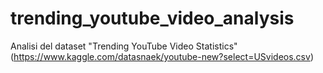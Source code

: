 # trending_youtube_video_analysis
Analisi del dataset  "Trending YouTube Video Statistics" (https://www.kaggle.com/datasnaek/youtube-new?select=USvideos.csv)
